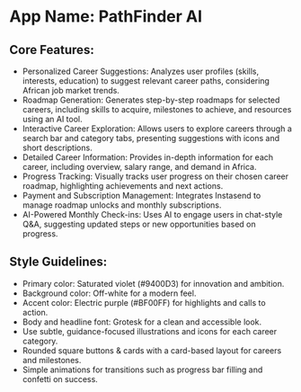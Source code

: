 # **App Name**: PathFinder AI

## Core Features:

- Personalized Career Suggestions: Analyzes user profiles (skills, interests, education) to suggest relevant career paths, considering African job market trends.
- Roadmap Generation: Generates step-by-step roadmaps for selected careers, including skills to acquire, milestones to achieve, and resources using an AI tool.
- Interactive Career Exploration: Allows users to explore careers through a search bar and category tabs, presenting suggestions with icons and short descriptions.
- Detailed Career Information: Provides in-depth information for each career, including overview, salary range, and demand in Africa.
- Progress Tracking: Visually tracks user progress on their chosen career roadmap, highlighting achievements and next actions.
- Payment and Subscription Management: Integrates Instasend to manage roadmap unlocks and monthly subscriptions.
- AI-Powered Monthly Check-ins: Uses AI to engage users in chat-style Q&A, suggesting updated steps or new opportunities based on progress.

## Style Guidelines:

- Primary color: Saturated violet (#9400D3) for innovation and ambition.
- Background color: Off-white for a modern feel.
- Accent color: Electric purple (#BF00FF) for highlights and calls to action.
- Body and headline font: Grotesk for a clean and accessible look.
- Use subtle, guidance-focused illustrations and icons for each career category.
- Rounded square buttons & cards with a card-based layout for careers and milestones.
- Simple animations for transitions such as progress bar filling and confetti on success.